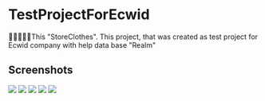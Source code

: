# TestProjectForEcwid
👕👗👞🧣🧥This "StoreClothes". This project, that was created as test project for Ecwid company with help data base "Realm"
## Screenshots
![](https://github.com/IsaikinSergei/TestProjectForEcwid/blob/master/Screenshots/Снимок%20экрана%202021-02-18%20в%2021.10.13.png?raw=true)
![](https://github.com/IsaikinSergei/TestProjectForEcwid/blob/master/Screenshots/Снимок%20экрана%202021-02-18%20в%2021.10.36.png?raw=true)
![](https://github.com/IsaikinSergei/TestProjectForEcwid/blob/master/Screenshots/Снимок%20экрана%202021-02-18%20в%2021.11.14.png?raw=true)
![](https://github.com/IsaikinSergei/TestProjectForEcwid/blob/master/Screenshots/Снимок%20экрана%202021-02-18%20в%2021.25.16.png?raw=true)
![](https://github.com/IsaikinSergei/TestProjectForEcwid/blob/master/Screenshots/Снимок%20экрана%202021-02-26%20в%2001.44.15.png?raw=true)
